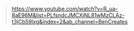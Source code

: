 > https://www.youtube.com/watch?v=R_ua-8aE96M&list=PLfsndcJMCXjNL81wMzCLAz-t3jCb59lxg&index=2&ab_channel=BenCreates